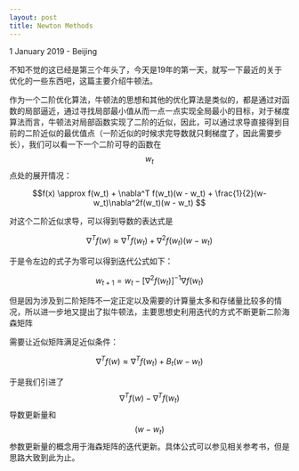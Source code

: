 ```yaml
---
layout: post
title: Newton Methods
---
```


<p class="meta">1 January 2019 - Beijing</p>

不知不觉的这已经是第三个年头了，今天是19年的第一天，就写一下最近的关于优化的一些东西吧，这篇主要介绍牛顿法。

作为一个二阶优化算法，牛顿法的思想和其他的优化算法是类似的，都是通过对函数的局部逼近，通过寻找局部最小值从而一点一点实现全局最小的目标，对于梯度算法而言，牛顿法对局部函数实现了二阶的近似，因此，可以通过求导直接得到目前的二阶近似的最优值点（一阶近似的时候求完导数就只剩梯度了，因此需要步长），我们可以看一下一个二阶可导的函数在$$w_t$$点处的展开情况：

$$f(x) \approx f(w_t) + \nabla^T f(w_t)(w - w_t) + \frac{1}{2}(w-w_t)\nabla^2f(w_t)(w - w_t)  $$

对这个二阶近似求导，可以得到导数的表达式是

$$\nabla^T f(w) \approx  \nabla^T f(w_t) + \nabla^2f(w_t)(w - w_t) $$

于是令左边的式子为零可以得到迭代公式如下：

$$w_{t+1} = w_t -  [\nabla^2f(w_t)]^{-1} \nabla f(w_t) $$

但是因为涉及到二阶矩阵不一定正定以及需要的计算量太多和存储量比较多的情况，所以进一步地又提出了拟牛顿法，主要思想史利用迭代的方式不断更新二阶海森矩阵

需要让近似矩阵满足近似条件：

$$\nabla^T f(w) \approx \nabla^T f(w_t) + B_t(w - w_t) $$

于是我们引进了$$\nabla^T f(w) -  \nabla^T f(w_t)$$导数更新量和$$(w - w_t)$$参数更新量的概念用于海森矩阵的迭代更新。具体公式可以参见相关参考书，但是思路大致到此为止。
